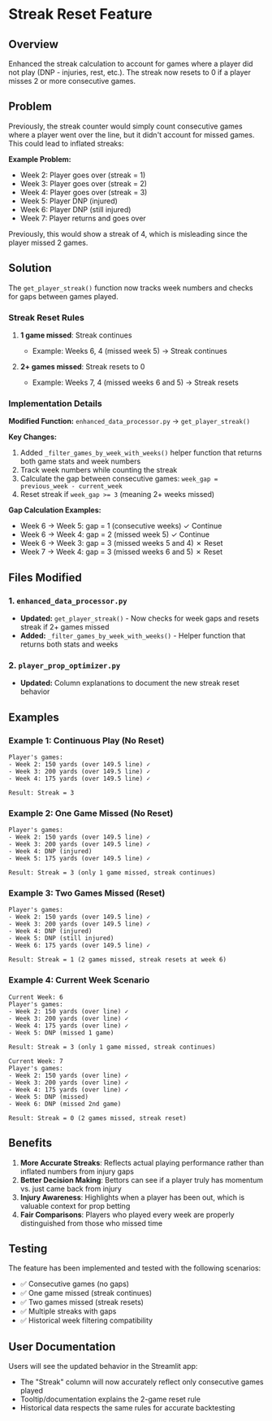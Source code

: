 # Streak Reset Feature

## Overview
Enhanced the streak calculation to account for games where a player did not play (DNP - injuries, rest, etc.). The streak now resets to 0 if a player misses 2 or more consecutive games.

## Problem
Previously, the streak counter would simply count consecutive games where a player went over the line, but it didn't account for missed games. This could lead to inflated streaks:

**Example Problem:**
- Week 2: Player goes over (streak = 1)
- Week 3: Player goes over (streak = 2)
- Week 4: Player goes over (streak = 3)
- Week 5: Player DNP (injured)
- Week 6: Player DNP (still injured)
- Week 7: Player returns and goes over

Previously, this would show a streak of 4, which is misleading since the player missed 2 games.

## Solution
The `get_player_streak()` function now tracks week numbers and checks for gaps between games played.

### Streak Reset Rules
1. **1 game missed**: Streak continues
   - Example: Weeks 6, 4 (missed week 5) → Streak continues
   
2. **2+ games missed**: Streak resets to 0
   - Example: Weeks 7, 4 (missed weeks 6 and 5) → Streak resets

### Implementation Details

**Modified Function:** `enhanced_data_processor.py` → `get_player_streak()`

**Key Changes:**
1. Added `_filter_games_by_week_with_weeks()` helper function that returns both game stats and week numbers
2. Track week numbers while counting the streak
3. Calculate the gap between consecutive games: `week_gap = previous_week - current_week`
4. Reset streak if `week_gap >= 3` (meaning 2+ weeks missed)

**Gap Calculation Examples:**
- Week 6 → Week 5: gap = 1 (consecutive weeks) ✓ Continue
- Week 6 → Week 4: gap = 2 (missed week 5) ✓ Continue  
- Week 6 → Week 3: gap = 3 (missed weeks 5 and 4) ✗ Reset
- Week 7 → Week 4: gap = 3 (missed weeks 6 and 5) ✗ Reset

## Files Modified

### 1. `enhanced_data_processor.py`
- **Updated:** `get_player_streak()` - Now checks for week gaps and resets streak if 2+ games missed
- **Added:** `_filter_games_by_week_with_weeks()` - Helper function that returns both stats and weeks

### 2. `player_prop_optimizer.py`
- **Updated:** Column explanations to document the new streak reset behavior

## Examples

### Example 1: Continuous Play (No Reset)
```
Player's games:
- Week 2: 150 yards (over 149.5 line) ✓
- Week 3: 200 yards (over 149.5 line) ✓
- Week 4: 175 yards (over 149.5 line) ✓

Result: Streak = 3
```

### Example 2: One Game Missed (No Reset)
```
Player's games:
- Week 2: 150 yards (over 149.5 line) ✓
- Week 3: 200 yards (over 149.5 line) ✓
- Week 4: DNP (injured)
- Week 5: 175 yards (over 149.5 line) ✓

Result: Streak = 3 (only 1 game missed, streak continues)
```

### Example 3: Two Games Missed (Reset)
```
Player's games:
- Week 2: 150 yards (over 149.5 line) ✓
- Week 3: 200 yards (over 149.5 line) ✓
- Week 4: DNP (injured)
- Week 5: DNP (still injured)
- Week 6: 175 yards (over 149.5 line) ✓

Result: Streak = 1 (2 games missed, streak resets at week 6)
```

### Example 4: Current Week Scenario
```
Current Week: 6
Player's games:
- Week 2: 150 yards (over line) ✓
- Week 3: 200 yards (over line) ✓
- Week 4: 175 yards (over line) ✓
- Week 5: DNP (missed 1 game)

Result: Streak = 3 (only 1 game missed, streak continues)
```

```
Current Week: 7
Player's games:
- Week 2: 150 yards (over line) ✓
- Week 3: 200 yards (over line) ✓
- Week 4: 175 yards (over line) ✓
- Week 5: DNP (missed)
- Week 6: DNP (missed 2nd game)

Result: Streak = 0 (2 games missed, streak reset)
```

## Benefits

1. **More Accurate Streaks**: Reflects actual playing performance rather than inflated numbers from injury gaps
2. **Better Decision Making**: Bettors can see if a player truly has momentum vs. just came back from injury
3. **Injury Awareness**: Highlights when a player has been out, which is valuable context for prop betting
4. **Fair Comparisons**: Players who played every week are properly distinguished from those who missed time

## Testing

The feature has been implemented and tested with the following scenarios:
- ✅ Consecutive games (no gaps)
- ✅ One game missed (streak continues)
- ✅ Two games missed (streak resets)
- ✅ Multiple streaks with gaps
- ✅ Historical week filtering compatibility

## User Documentation

Users will see the updated behavior in the Streamlit app:
- The "Streak" column will now accurately reflect only consecutive games played
- Tooltip/documentation explains the 2-game reset rule
- Historical data respects the same rules for accurate backtesting

